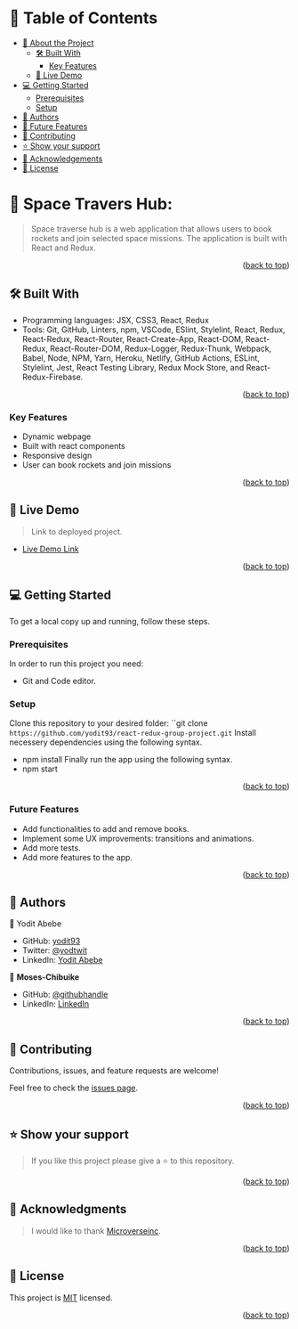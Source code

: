 <!-- TABLE OF CONTENTS -->

# 📗 Table of Contents

- [📖 About the Project](#about-project)
  - [🛠 Built With](#built-with)
    - [Key Features](#key-features)
  - [🚀 Live Demo](#live-demo)
- [💻 Getting Started](#getting-started)
  - [Prerequisites](#prerequisites)
  - [Setup](#setup)
- [👥 Authors](#authors)
- [🔭 Future Features](#future-features)
- [🤝 Contributing](#contributing)
- [⭐️ Show your support](#support)
- [🙏 Acknowledgements](#acknowledgements)
- [📝 License](#license)

<!-- PROJECT DESCRIPTION -->

# 📖 Space Travers Hub: <a name="about-project"></a>

> Space traverse hub is a web application that allows users to book rockets and join selected space missions. The application is built with React and Redux.

<p align="right">(<a href="#readme-top">back to top</a>)</p>

<!-- BUILT WITH -->

## 🛠 Built With <a name="built-with"></a>

- Programming languages: 
    JSX, CSS3, React, Redux
- Tools: 
    Git, GitHub, Linters, npm, VSCode, ESlint, Stylelint, React, Redux, React-Redux, React-Router, React-Create-App, React-DOM, React-Redux, React-Router-DOM, Redux-Logger, Redux-Thunk, Webpack, Babel, Node, NPM, Yarn, Heroku, Netlify, GitHub Actions, ESLint, Stylelint, Jest, React Testing Library, Redux Mock Store, and React-Redux-Firebase.

<p align="right">(<a href="#readme-top">back to top</a>)</p>

<!-- Features -->

### Key Features <a name="key-features"></a>
- Dynamic webpage
- Built with react components
- Responsive design
- User can book rockets and join missions

<p align="right">(<a href="#readme-top">back to top</a>)</p>


<!-- LIVE DEMO -->

## 🚀 Live Demo <a name="live-demo"></a>

> Link to deployed project.

- [Live Demo Link](https://space-travellers-app.onrender.com)

<p align="right">(<a href="#readme-top">back to top</a>)</p>

<!-- GETTING STARTED -->

## 💻 Getting Started <a name="getting-started"></a>

To get a local copy up and running, follow these steps.

### Prerequisites

In order to run this project you need:

- Git and Code editor.

### Setup

Clone this repository to your desired folder:
``git clone `https://github.com/yodit93/react-redux-group-project.git`
Install necessery dependencies using the following syntax.
- npm install
Finally run the app using the following syntax.
- npm start

<p align="right">(<a href="#readme-top">back to top</a>)</p>

### Future Features <a name="key-features"></a>
- Add functionalities to add and remove books.
- Implement some UX improvements: transitions and animations.
- Add more tests.
- Add more features to the app.

<p align="right">(<a href="#readme-top">back to top</a>)</p>

<!-- AUTHORS -->

## 👥 Authors <a name="authors"></a>

👤 Yodit Abebe

- GitHub: [yodit93](https://github.com/yodit93)
- Twitter: [@yodtwit](https://twitter.com/yodtwit)
- LinkedIn: [Yodit Abebe](linkedin.com/in/yodit-abebe-a97a68140)

👤 **Moses-Chibuike**

- GitHub: [@githubhandle](https://github.com/Moses-chibuike)
- LinkedIn: [LinkedIn](https://www.linkedin.com/in/ezechukwu-chibuike/)

<p align="right">(<a href="#readme-top">back to top</a>)</p>



<!-- CONTRIBUTING -->

## 🤝 Contributing <a name="contributing"></a>

Contributions, issues, and feature requests are welcome!

Feel free to check the [issues page](https://github.com/yodit93/react-redux-group-project/issues).

<p align="right">(<a href="#readme-top">back to top</a>)</p>


<!-- SUPPORT -->

## ⭐️ Show your support <a name="support"></a>

> If you like this project please give a ⭐️ to this repository.

<p align="right">(<a href="#readme-top">back to top</a>)</p>

<!-- ACKNOWLEDGEMENTS -->

## 🙏 Acknowledgments <a name="acknowledgements"></a>

> I would like to thank [Microverseinc](https://github.com/microverseinc).

<p align="right">(<a href="#readme-top">back to top</a>)</p>

<!-- LICENSE -->

## 📝 License <a name="license"></a>

This project is [MIT](./LICENSE) licensed.

<p align="right">(<a href="#readme-top">back to top</a>)</p>